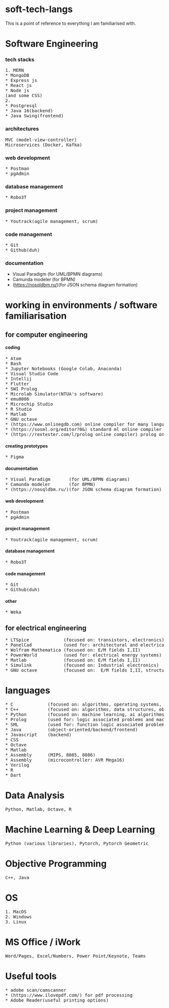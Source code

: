 # soft-tech-langs  
This is a point of reference to everything I am familiarised with.  

# Software Engineering
### tech stacks 
<pre>
1. MERN
* MongoDB
* Express js
* React js
* Node js
(and some CSS)
2. 
* Postgresql
* Java 16(backend)
* Java Swing(frontend)
</pre>

### architectures
<pre>
MVC (model-view-controller)           	                                                        
Microservices (Docker, Kafka)   
</pre>

### web development
<pre>
* Postman
* pgAdmin
</pre>

### database management
<pre>
* Robo3T
</pre>

### project management
<pre>
* Youtrack(agile management, scrum)
</pre>

### code management
<pre>
* Git
* Github(duh)
</pre>

### documentation
* Visual Paradigm       (for UML/BPMN diagrams)
* Camunda modeler       (for BPMN)
* (https://nosqldbm.ru/)(for JSON schema diagram formation)

# working in environments / software familiarisation
## for computer engineering 
#### coding
<pre>
* Atom
* Bash
* Jupyter Notebooks (Google Colab, Anaconda)
* Visual Studio Code
* Intellij
* Flutter
* SWI Prolog
* Microlab Simulator(NTUA's software)
* emu8086
* Microchip Studio
* R Studio
* Matlab
* GNU octave 
* (https://www.onlinegdb.com) online compiler for many languages
* (https://sosml.org/editor?0&) standard ml online compiler
* (https://rextester.com/l/prolog_online_compiler) prolog online compiler
</pre>
#### creating prototypes
<pre>
* Figma
</pre>
#### documentation
<pre>
* Visual Paradigm       (for UML/BPMN diagrams)
* Camunda modeler       (for BPMN)
* (https://nosqldbm.ru/)(for JSON schema diagram formation)
</pre>
#### web development
<pre>
* Postman
* pgAdmin
</pre>
#### project management
<pre>
* Youtrack(agile management, scrum)
</pre>
#### database management
<pre>
* Robo3T
</pre>
#### code management
<pre>
* Git
* Github(duh)
</pre>

#### other
<pre>
* Weka
</pre>

## for electrical engineering  
<pre>
* LTSpice             (focused on: transistors, electronics)
* PanelCad            (used for: architectural and electrical design)
* Wolfram Mathematica (focused on: E/M fields I,II)
* PowerWorld          (used for: electrical energy systems)
* Matlab              (focused on: E/M fields I,II)
* Simulink            (focused on: Industrial electronics)
* GNU octave          (focused on:  E/M fields I,II, structure and electrical properties of materials)
</pre>


# languages 
<pre>
* C             (focused on: algorithms, operating systems, microcontroller: AVR Mega16)
* C++           (focused on: algorithms, data structures, object orientation, advanced programming techniques)
* Python        (focused on: machine learning, ai algorithms, algorithms, scripts, data processing)(libraries: pandas, numpy)
* Prolog        (used for: logic associated problems and machine learning)
* SML           (used for: function logic associated problems)
* Java          (object-oriented/backend/frontend)
* Javascript    (backend)
* CSS
* Octave
* Matlab
* Assembly      (MIPS, 8085, 8086)
* Assembly      (microcontroller: AVR Mega16)
* Verilog
* R
* Dart
</pre>

# Data Analysis	
<pre>
Python, Matlab, Octave, R		                                         
</pre>

# Machine Learning & Deep Learning
<pre>
Python (various libraries), Pytorch, Pytorch Geometric                        
</pre>

# Objective Programming
<pre>
C++, Java
</pre>

# OS
<pre>
1. MacOS
2. Windows
3. Linux
</pre>

# MS Office / iWork 							
<pre>
Word/Pages, Excel/Numbers, Power Point/Keynote, Teams 
</pre>

# Useful tools
<pre>
* adobe scan/camscanner
* (https://www.ilovepdf.com/) for pdf processing
* Adobe Reader(useful printing options)
</pre>
